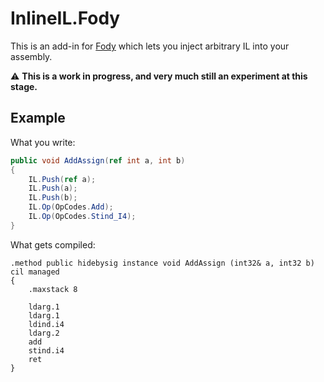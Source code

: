 # InlineIL.Fody

This is an add-in for [Fody](https://github.com/Fody/Fody) which lets you inject arbitrary IL into your assembly.

:warning: **This is a work in progress, and very much still an experiment at this stage.**

## Example

What you write:

```C#
public void AddAssign(ref int a, int b)
{
    IL.Push(ref a);
    IL.Push(a);
    IL.Push(b);
    IL.Op(OpCodes.Add);
    IL.Op(OpCodes.Stind_I4);
}
```

What gets compiled:

```
.method public hidebysig instance void AddAssign (int32& a, int32 b) cil managed 
{
    .maxstack 8

    ldarg.1
    ldarg.1
    ldind.i4
    ldarg.2
    add
    stind.i4
    ret
}
```
